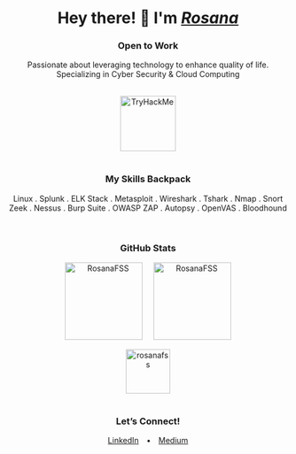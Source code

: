 <h1 align="center">Hey there! 👋 I'm <a href="https://www.linkedin.com/in/rosanafssantos/"><em>Rosana</em></a></h1>
<h3 align="center">Open to Work</h3>
<p align="center">
    Passionate about leveraging technology to enhance quality of life.<br>
    Specializing in Cyber Security & Cloud Computing
</p>

<br>

<div align="center">
    <img height="100px" src="https://tryhackme-badges.s3.amazonaws.com/Rosana.png" alt="TryHackMe" />
</div>

<br>

<h3 align="center"><strong>My Skills Backpack</strong></h3>
<p align="center">Linux . Splunk . ELK Stack . Metasploit . Wireshark . Tshark . Nmap . Snort<br>Zeek . Nessus . Burp Suite . OWASP ZAP . Autopsy . OpenVAS . Bloodhound</p>

<br>

<h3 align="center"><strong>GitHub Stats</strong></h3>
<div align="center" style="display: flex; justify-content: center; gap: 20px;">
    <img height="140px" src="https://github-readme-streak-stats.herokuapp.com/?user=rosanafss&theme=highcontrast" alt="RosanaFSS" />
    <img height="140px" src="https://github-readme-stats.vercel.app/api?username=rosanafss&show_icons=true&locale=en&theme=highcontrast" alt="RosanaFSS" />
</div>

<br>

<div align="center">
    <a href="https://github.com/ryo-ma/github-profile-trophy">
        <img height="80" src="https://github-profile-trophy.vercel.app/?username=rosanafss&theme=dracula" alt="rosanafss" />
    </a>
</div>

<br>

<h3 align="center">Let’s Connect!</h3>
<p align="center">
    <a href="https://www.linkedin.com/in/rosanafssantos/" style="margin: 0 10px;">LinkedIn</a> • 
    <a href="https://medium.com/rosanafss" style="margin: 0 10px;">Medium</a>
</p>

<br>

<div align="center">
    <img height="70px" src="https://github-readme-stats.vercel.app/api/top-langs?username=rosanafss&show
